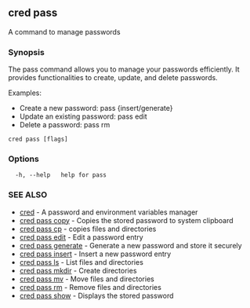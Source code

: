 ## cred pass

A command to manage passwords

### Synopsis

The pass command allows you to manage your passwords efficiently.
It provides functionalities to create, update, and delete passwords.

Examples:
- Create a new password: pass {insert/generate}
- Update an existing password: pass edit
- Delete a password: pass rm

```
cred pass [flags]
```

### Options

```
  -h, --help   help for pass
```

### SEE ALSO

* [cred](cred.md)	 - A password and environment variables manager
* [cred pass copy](cred_pass_copy.md)	 - Copies the stored password to system clipboard
* [cred pass cp](cred_pass_cp.md)	 - copies files and directories
* [cred pass edit](cred_pass_edit.md)	 - Edit a password entry
* [cred pass generate](cred_pass_generate.md)	 - Generate a new password and store it securely
* [cred pass insert](cred_pass_insert.md)	 - Insert a new password entry
* [cred pass ls](cred_pass_ls.md)	 - List files and directories
* [cred pass mkdir](cred_pass_mkdir.md)	 - Create directories
* [cred pass mv](cred_pass_mv.md)	 - Move files and directories
* [cred pass rm](cred_pass_rm.md)	 - Remove files and directories
* [cred pass show](cred_pass_show.md)	 - Displays the stored password


